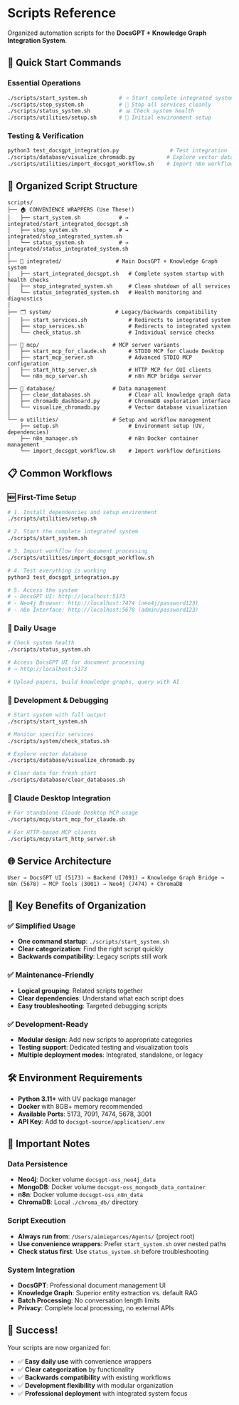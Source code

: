 # Scripts Reference

Organized automation scripts for the **DocsGPT + Knowledge Graph Integration System**.

## 🚀 **Quick Start Commands**

### **Essential Operations**
```bash
./scripts/start_system.sh          # ⭐ Start complete integrated system
./scripts/stop_system.sh           # 🛑 Stop all services cleanly  
./scripts/status_system.sh         # 📊 Check system health
./scripts/utilities/setup.sh       # 🔧 Initial environment setup
```

### **Testing & Verification**
```bash
python3 test_docsgpt_integration.py                # Test integration
./scripts/database/visualize_chromadb.py          # Explore vector data
./scripts/utilities/import_docsgpt_workflow.sh    # Import n8n workflow
```

## 📁 **Organized Script Structure**

```
scripts/
├── 🏠 CONVENIENCE WRAPPERS (Use These!)
│   ├── start_system.sh            # → integrated/start_integrated_docsgpt.sh
│   ├── stop_system.sh             # → integrated/stop_integrated_system.sh  
│   └── status_system.sh           # → integrated/status_integrated_system.sh
│
├── 🔧 integrated/                 # Main DocsGPT + Knowledge Graph system
│   ├── start_integrated_docsgpt.sh   # Complete system startup with health checks
│   ├── stop_integrated_system.sh     # Clean shutdown of all services
│   └── status_integrated_system.sh   # Health monitoring and diagnostics
│
├── 🗂️ system/                    # Legacy/backwards compatibility
│   ├── start_services.sh             # Redirects to integrated system
│   ├── stop_services.sh              # Redirects to integrated system  
│   └── check_status.sh               # Individual service checks
│
├── 🧠 mcp/                       # MCP server variants
│   ├── start_mcp_for_claude.sh       # STDIO MCP for Claude Desktop
│   ├── start_mcp_server.sh           # Advanced STDIO MCP configuration
│   ├── start_http_server.sh          # HTTP MCP for GUI clients
│   └── n8n_mcp_server.sh             # n8n MCP bridge server
│
├── 💾 database/                  # Data management
│   ├── clear_databases.sh            # Clear all knowledge graph data
│   ├── chromadb_dashboard.py         # ChromaDB exploration interface
│   └── visualize_chromadb.py         # Vector database visualization
│
└── ⚙️ utilities/                 # Setup and workflow management
    ├── setup.sh                      # Environment setup (UV, dependencies)
    ├── n8n_manager.sh                # n8n Docker container management
    └── import_docsgpt_workflow.sh    # Import workflow definitions
```

## 📋 **Common Workflows**

### **🆕 First-Time Setup**
```bash
# 1. Install dependencies and setup environment
./scripts/utilities/setup.sh

# 2. Start the complete integrated system
./scripts/start_system.sh

# 3. Import workflow for document processing
./scripts/utilities/import_docsgpt_workflow.sh

# 4. Test everything is working
python3 test_docsgpt_integration.py

# 5. Access the system
# - DocsGPT UI: http://localhost:5173
# - Neo4j Browser: http://localhost:7474 (neo4j/password123)
# - n8n Interface: http://localhost:5678 (admin/password123)
```

### **📝 Daily Usage**
```bash
# Check system health
./scripts/status_system.sh

# Access DocsGPT UI for document processing
# → http://localhost:5173

# Upload papers, build knowledge graphs, query with AI
```

### **🔧 Development & Debugging**
```bash
# Start system with full output
./scripts/start_system.sh

# Monitor specific services
./scripts/system/check_status.sh

# Explore vector database
./scripts/database/visualize_chromadb.py

# Clear data for fresh start
./scripts/database/clear_databases.sh
```

### **🧠 Claude Desktop Integration**
```bash
# For standalone Claude Desktop MCP usage
./scripts/mcp/start_mcp_for_claude.sh

# For HTTP-based MCP clients
./scripts/mcp/start_http_server.sh
```

## 🌐 **Service Architecture**

```
User → DocsGPT UI (5173) → Backend (7091) → Knowledge Graph Bridge → n8n (5678) → MCP Tools (3001) → Neo4j (7474) + ChromaDB
```

## 🎯 **Key Benefits of Organization**

### **✅ Simplified Usage**
- **One command startup**: `./scripts/start_system.sh`
- **Clear categorization**: Find the right script quickly
- **Backwards compatibility**: Legacy scripts still work

### **✅ Maintenance-Friendly**
- **Logical grouping**: Related scripts together
- **Clear dependencies**: Understand what each script does
- **Easy troubleshooting**: Targeted debugging scripts

### **✅ Development-Ready**
- **Modular design**: Add new scripts to appropriate categories
- **Testing support**: Dedicated testing and visualization tools
- **Multiple deployment modes**: Integrated, standalone, or legacy

## 🛠️ **Environment Requirements**

- **Python 3.11+** with UV package manager
- **Docker** with 8GB+ memory recommended  
- **Available Ports**: 5173, 7091, 7474, 5678, 3001
- **API Key**: Add to `docsgpt-source/application/.env`

## 📝 **Important Notes**

### **Data Persistence**
- **Neo4j**: Docker volume `docsgpt-oss_neo4j_data`
- **MongoDB**: Docker volume `docsgpt-oss_mongodb_data_container`  
- **n8n**: Docker volume `docsgpt-oss_n8n_data`
- **ChromaDB**: Local `./chroma_db/` directory

### **Script Execution**
- **Always run from**: `/Users/aimiegarces/Agents/` (project root)
- **Use convenience wrappers**: Prefer `start_system.sh` over nested paths
- **Check status first**: Use `status_system.sh` before troubleshooting

### **System Integration**
- **DocsGPT**: Professional document management UI
- **Knowledge Graph**: Superior entity extraction vs. default RAG
- **Batch Processing**: No conversation length limits
- **Privacy**: Complete local processing, no external APIs

## 🎉 **Success!**

Your scripts are now organized for:
- ✅ **Easy daily use** with convenience wrappers
- ✅ **Clear categorization** by functionality  
- ✅ **Backwards compatibility** with existing workflows
- ✅ **Development flexibility** with modular organization
- ✅ **Professional deployment** with integrated system focus